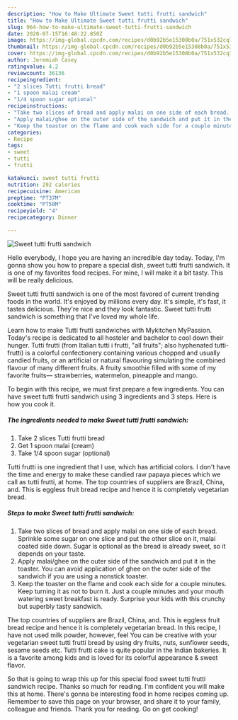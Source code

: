 ```yaml
---
description: "How to Make Ultimate Sweet tutti frutti sandwich"
title: "How to Make Ultimate Sweet tutti frutti sandwich"
slug: 964-how-to-make-ultimate-sweet-tutti-frutti-sandwich
date: 2020-07-15T16:48:22.850Z
image: https://img-global.cpcdn.com/recipes/d0b92b5e15308b0a/751x532cq70/sweet-tutti-frutti-sandwich-recipe-main-photo.jpg
thumbnail: https://img-global.cpcdn.com/recipes/d0b92b5e15308b0a/751x532cq70/sweet-tutti-frutti-sandwich-recipe-main-photo.jpg
cover: https://img-global.cpcdn.com/recipes/d0b92b5e15308b0a/751x532cq70/sweet-tutti-frutti-sandwich-recipe-main-photo.jpg
author: Jeremiah Casey
ratingvalue: 4.2
reviewcount: 36136
recipeingredient:
- "2 slices Tutti frutti bread"
- "1 spoon malai cream"
- "1/4 spoon sugar optional"
recipeinstructions:
- "Take two slices of bread and apply malai on one side of each bread. Sprinkle some sugar on one slice and put the other slice on it, malai coated side down. Sugar is optional as the bread is already sweet, so it depends on your taste."
- "Apply malai/ghee on the outer side of the sandwich and put it in the toaster. You can avoid application of ghee on the outer side of the sandwich if you are using a nonstick toaster."
- "Keep the toaster on the flame and cook each side for a couple minutes. Keep turning it as not to burn it. Just a couple minutes and your mouth watering sweet breakfast is ready. Surprise your kids with this crunchy but superbly tasty sandwich."
categories:
- Recipe
tags:
- sweet
- tutti
- frutti

katakunci: sweet tutti frutti 
nutrition: 292 calories
recipecuisine: American
preptime: "PT37M"
cooktime: "PT50M"
recipeyield: "4"
recipecategory: Dinner

---
```



![Sweet tutti frutti sandwich](https://img-global.cpcdn.com/recipes/d0b92b5e15308b0a/751x532cq70/sweet-tutti-frutti-sandwich-recipe-main-photo.jpg)

Hello everybody, I hope you are having an incredible day today. Today, I'm gonna show you how to prepare a special dish, sweet tutti frutti sandwich. It is one of my favorites food recipes. For mine, I will make it a bit tasty. This will be really delicious.

Sweet tutti frutti sandwich is one of the most favored of current trending foods in the world. It's enjoyed by millions every day. It's simple, it's fast, it tastes delicious. They're nice and they look fantastic. Sweet tutti frutti sandwich is something that I've loved my whole life.

Learn how to make Tutti frutti sandwiches with Mykitchen MyPassion. Today&#39;s recipe is dedicated to all hosteler and bachelor to cool down their hunger. Tutti frutti (from Italian tutti i frutti, &#34;all fruits&#34;; also hyphenated tutti-frutti) is a colorful confectionery containing various chopped and usually candied fruits, or an artificial or natural flavouring simulating the combined flavour of many different fruits. A fruity smoothie filled with some of my favorite fruits— strawberries, watermelon, pineapple and mango.


To begin with this recipe, we must first prepare a few ingredients. You can have sweet tutti frutti sandwich using 3 ingredients and 3 steps. Here is how you cook it.

<!--inarticleads1-->

##### The ingredients needed to make Sweet tutti frutti sandwich:

1. Take 2 slices Tutti frutti bread
1. Get 1 spoon malai (cream)
1. Take 1/4 spoon sugar (optional)


Tutti frutti is one ingredient that I use, which has artificial colors. I don&#39;t have the time and energy to make these candied raw papaya pieces which we call as tutti frutti, at home. The top countries of suppliers are Brazil, China, and. This is eggless fruit bread recipe and hence it is completely vegetarian bread. 

<!--inarticleads2-->

##### Steps to make Sweet tutti frutti sandwich:

1. Take two slices of bread and apply malai on one side of each bread. Sprinkle some sugar on one slice and put the other slice on it, malai coated side down. Sugar is optional as the bread is already sweet, so it depends on your taste.
1. Apply malai/ghee on the outer side of the sandwich and put it in the toaster. You can avoid application of ghee on the outer side of the sandwich if you are using a nonstick toaster.
1. Keep the toaster on the flame and cook each side for a couple minutes. Keep turning it as not to burn it. Just a couple minutes and your mouth watering sweet breakfast is ready. Surprise your kids with this crunchy but superbly tasty sandwich.


The top countries of suppliers are Brazil, China, and. This is eggless fruit bread recipe and hence it is completely vegetarian bread. In this recipe, I have not used milk powder, however, feel You can be creative with your vegetarian sweet tutti frutti bread by using dry fruits, nuts, sunflower seeds, sesame seeds etc. Tutti frutti cake is quite popular in the Indian bakeries. It is a favorite among kids and is loved for its colorful appearance &amp; sweet flavor. 

So that is going to wrap this up for this special food sweet tutti frutti sandwich recipe. Thanks so much for reading. I'm confident you will make this at home. There's gonna be interesting food in home recipes coming up. Remember to save this page on your browser, and share it to your family, colleague and friends. Thank you for reading. Go on get cooking!
